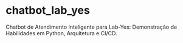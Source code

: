 # chatbot_lab_yes
Chatbot de Atendimento Inteligente para Lab-Yes: Demonstração de Habilidades em Python, Arquitetura e CI/CD.
